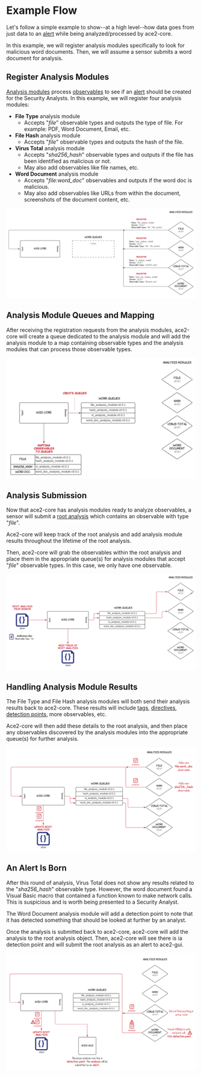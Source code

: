 # Example Flow

Let's follow a simple example to show--at a high level--how data goes from just data to an [alert](../design/alerts.md)
while being analyzed/processed by ace2-core.

In this example, we will register analysis modules specifically to look for malicious word documents.
Then, we will assume a sensor submits a word document for analysis.

## Register Analysis Modules

[Analysis modules](../design/analysis_module.md) process [observables](../design/observable.md) to see if an
[alert](../design/alerts.md) should be created for the Security Analysts.
In this example, we will register four analysis modules:

- **File Type** analysis module
    - Accepts "_file_" observable types and outputs the type of file. For example: PDF, Word Document,
      Email, etc.
- **File Hash** analysis module
    - Accepts "_file_" observable types and outputs the hash of the file.
- **Virus Total** analysis module
    - Accepts "_sha256_hash_" observable types and outputs if the file has been identified as malicious or not.
    - May also add observables like file names, etc.
- **Word Document** analysis module
    - Accepts "_file:word_doc_" observables and outputs if the word doc is malicious.
    - May also add observables like URLs from within the document, screenshots of the document content, etc.

![Analysis Module Registration](../../material/assets/images/ace2-core-example-flow-register.png)

## Analysis Module Queues and Mapping

After receiving the registration requests from the analysis modules, ace2-core will create a queue dedicated to the
analysis module and will add the analysis module to a map containing observable types and the analysis modules that
can process those observable types.

![Analysis Module Queues and Observable Mapping](../../material/assets/images/ace2-core-example-flow-register-2.png)

## Analysis Submission

Now that ace2-core has analysis modules ready to analyze observables, a sensor will submit a
[root analysis](../design/root_analysis.md) which contains an observable with type "_file_".

Ace2-core will keep track of the root analysis and add analysis module results throughout the lifetime of the
root analysis.

Then, ace2-core will grab the observables within the root analysis and place them in the appropriate
queue(s) for analysis modules that accept "_file_" observable types. In this case, we only have one observable.

![Root Analysis And Observable Submission](../../material/assets/images/ace2-core-example-flow-sensor-input.png)

## Handling Analysis Module Results

The File Type and File Hash analysis modules will both send their analysis results back to ace2-core. These results
will include [tags](../design/tags.md), [directives](../design/directives.md), 
[detection points](../design/detection_points.md), more observables, etc.

Ace2-core will then add these details to the root analysis, and then place any observables discovered by the analysis
modules into the appropriate queue(s) for further analysis.

![Analysis Results](../../material/assets/images/ace2-core-example-flow-analysis-results.png)

## An Alert Is Born

After this round of analysis, Virus Total does not show any results related to the "_sha256_hash_" observable type.
However, the word document found a Visual Basic macro that contained a function known to make network calls. This
is suspicious and is worth being presented to a Security Analyst.

The Word Document analysis module will add a detection point to note that it has detected something that should be
looked at further by an analyst.

Once the analysis is submitted back to ace2-core, ace2-core will add the analysis to the root analysis object. Then,
ace2-core will see there is ia detection point and will submit the root analysis as an alert to ace2-gui.

![An Alert Is Born](../../material/assets/images/ace2-core-example-flow-create-alert.png)

